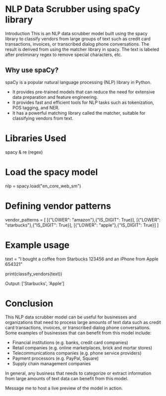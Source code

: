 # NLP Data Scrubber using spaCy library
Introduction
This is an NLP data scrubber model built using the spacy library to classify vendors from large groups of text such as credit card transactions, invoices, or transcribed dialog phone conversations. The result is derived from using the matcher library in spacy. The text is labeled after preliminary regex to remove special characters, etc.

## Why use spaCy?

spaCy is a popular natural language processing (NLP) library in Python. 

- It provides pre-trained models that can reduce the need for extensive data preparation and feature engineering.
- It provides fast and efficient tools for NLP tasks such as tokenization, POS tagging, and NER.
- It has a powerful matching library called the matcher, suitable for classifying vendors from text.


# Libraries Used
spacy  & re (regex)  

# Load the spacy model
nlp = spacy.load("en_core_web_sm")

# Defining vendor patterns
vendor_patterns = [
    [{"LOWER": "amazon"},{"IS_DIGIT": True}],
    [{"LOWER": "starbucks"},{"IS_DIGIT": True}],
    [{"LOWER": "apple"},{"IS_DIGIT": True}]
    ]

# Example usage
text = "I bought a coffee from Starbucks 123456 and an iPhone from Apple 654321"  
  
print(classify_vendors(text))  

Output: ['Starbucks', 'Apple']


# Conclusion
This NLP data scrubber model can be useful for businesses and organizations that need to process large amounts of text data such as credit card transactions, invoices, or transcribed dialog phone conversations. Some examples of businesses that can benefit from this model include:

- Financial institutions (e.g. banks, credit card companies)
- Retail companies (e.g. online marketplaces, brick and mortar stores)
- Telecommunications companies (e.g. phone service providers)
- Payment processors (e.g. PayPal, Square)
- Supply chain management companies

In general, any business that needs to categorize or extract information from large amounts of text data can benefit from this model. 

Message me to host a live preview of the model in action.
